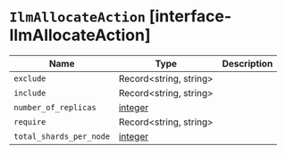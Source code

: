 # `IlmAllocateAction` [interface-IlmAllocateAction]

| Name | Type | Description |
| - | - | - |
| `exclude` | Record<string, string> | &nbsp; |
| `include` | Record<string, string> | &nbsp; |
| `number_of_replicas` | [integer](./integer.md) | &nbsp; |
| `require` | Record<string, string> | &nbsp; |
| `total_shards_per_node` | [integer](./integer.md) | &nbsp; |
